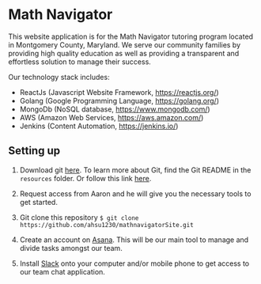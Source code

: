 # Math Navigator

This website application is for the Math Navigator tutoring program located in Montgomery County, Maryland. We serve our community families by providing high quality education as well as providing a transparent and effortless solution to manage their success.

Our technology stack includes:
- ReactJs (Javascript Website Framework, https://reactjs.org/)
- Golang (Google Programming Language, https://golang.org/)
- MongoDb (NoSQL database, https://www.mongodb.com/)
- AWS (Amazon Web Services, https://aws.amazon.com/)
- Jenkins (Content Automation, https://jenkins.io/)

 ## Setting up

1. Download git [here](https://git-scm.com/downloads).
To learn more about Git, find the Git README in the `resources` folder.
Or follow this link [here](https://product.hubspot.com/blog/git-and-github-tutorial-for-beginners).

2. Request access from Aaron and he will give you the necessary tools to get started.

3. Git clone this repository
`$ git clone https://github.com/ahsu1230/mathnavigatorSite.git`

4. Create an account on [Asana](https://asana.com/). This will be our main tool to manage and divide tasks amongst our team.

5. Install [Slack](https://slack.com/) onto your computer and/or mobile phone to get access to our team chat application. 

<!-- # MathNavigator Constellation Services

The back-end infrastructure to Math Navigator is made up of many micro-services, each of which handle smaller, specific tasks for the whole application.

Every part of the entire system will have a codename. I think it's better to give codenames to different parts of the system so that each system can grow in responsibilities in a nebulous, but flexible way. It gives developers the authority into determining how the infrastructure grows and it's just more fun :).

We name our services after star constellations because sailors used to use stars to NAVIGATE through the oceans. GET IT?

# Orion
The most famous constellation that can be seen all around the world. This will be our core API service. The user and admin websites will both funnel through this service in order for users to interact with our database.

# Ursa
The constellation that contains the Big Dipper and one of the largest constellations. Ursa will be in charge of ... TBD!

# Aquila
The constellation representing the eagle. Aquila will be our job scheduling service. Over a period of time (days / weeks), Aquila can start tasks that relate to time scheduling, like email reminders.

# Scorpius
The zodiac representing the scorpion. Here, you will find our Jenkins configurations. Jenkins is a tool for Continuous Integration (CI) which can automatically run tests for us and finds bugs for us, hence a scorpion - a rather big bug. -->
